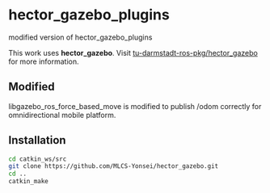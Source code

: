 # hector_gazebo_plugins
modified version of hector_gazebo_plugins

This work uses **hector_gazebo**.
Visit [tu-darmstadt-ros-pkg/hector_gazebo
](https://github.com/tu-darmstadt-ros-pkg/hector_gazebo_plugins.git
) for more information.

## Modified
libgazebo_ros_force_based_move is modified to publish /odom correctly for omnidirectional mobile platform.


## Installation
```bash
cd catkin_ws/src
git clone https://github.com/MLCS-Yonsei/hector_gazebo.git
cd ..
catkin_make
```
